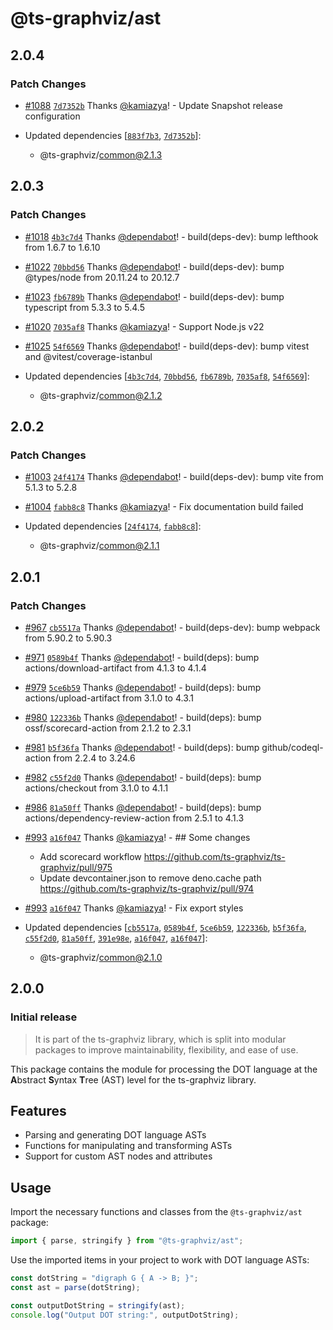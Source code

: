 # @ts-graphviz/ast

## 2.0.4

### Patch Changes

- [#1088](https://github.com/ts-graphviz/ts-graphviz/pull/1088) [`7d7352b`](https://github.com/ts-graphviz/ts-graphviz/commit/7d7352bb3819522ba16763503aa6bc923f550408) Thanks [@kamiazya](https://github.com/kamiazya)! - Update Snapshot release configuration

- Updated dependencies [[`883f7b3`](https://github.com/ts-graphviz/ts-graphviz/commit/883f7b3c65794b3ab2b01c422b6231079bb6c28d), [`7d7352b`](https://github.com/ts-graphviz/ts-graphviz/commit/7d7352bb3819522ba16763503aa6bc923f550408)]:
  - @ts-graphviz/common@2.1.3

## 2.0.3

### Patch Changes

- [#1018](https://github.com/ts-graphviz/ts-graphviz/pull/1018) [`4b3c7d4`](https://github.com/ts-graphviz/ts-graphviz/commit/4b3c7d46e49a18ca05d6ecacbfa13d550039419f) Thanks [@dependabot](https://github.com/apps/dependabot)! - build(deps-dev): bump lefthook from 1.6.7 to 1.6.10

- [#1022](https://github.com/ts-graphviz/ts-graphviz/pull/1022) [`70bbd56`](https://github.com/ts-graphviz/ts-graphviz/commit/70bbd5673da3b83c3655e5f0d23454af6a8dc1d1) Thanks [@dependabot](https://github.com/apps/dependabot)! - build(deps-dev): bump @types/node from 20.11.24 to 20.12.7

- [#1023](https://github.com/ts-graphviz/ts-graphviz/pull/1023) [`fb6789b`](https://github.com/ts-graphviz/ts-graphviz/commit/fb6789b82ce3bc890fa93a59b7d3fb3dc6417b5e) Thanks [@dependabot](https://github.com/apps/dependabot)! - build(deps-dev): bump typescript from 5.3.3 to 5.4.5

- [#1020](https://github.com/ts-graphviz/ts-graphviz/pull/1020) [`7035af8`](https://github.com/ts-graphviz/ts-graphviz/commit/7035af80c275f8e3dd7e94fa2bfd22de45a96d67) Thanks [@kamiazya](https://github.com/kamiazya)! - Support Node.js v22

- [#1025](https://github.com/ts-graphviz/ts-graphviz/pull/1025) [`54f6569`](https://github.com/ts-graphviz/ts-graphviz/commit/54f6569c58a91410da97177a6735a1e414467ddd) Thanks [@dependabot](https://github.com/apps/dependabot)! - build(deps-dev): bump vitest and @vitest/coverage-istanbul

- Updated dependencies [[`4b3c7d4`](https://github.com/ts-graphviz/ts-graphviz/commit/4b3c7d46e49a18ca05d6ecacbfa13d550039419f), [`70bbd56`](https://github.com/ts-graphviz/ts-graphviz/commit/70bbd5673da3b83c3655e5f0d23454af6a8dc1d1), [`fb6789b`](https://github.com/ts-graphviz/ts-graphviz/commit/fb6789b82ce3bc890fa93a59b7d3fb3dc6417b5e), [`7035af8`](https://github.com/ts-graphviz/ts-graphviz/commit/7035af80c275f8e3dd7e94fa2bfd22de45a96d67), [`54f6569`](https://github.com/ts-graphviz/ts-graphviz/commit/54f6569c58a91410da97177a6735a1e414467ddd)]:
  - @ts-graphviz/common@2.1.2

## 2.0.2

### Patch Changes

- [#1003](https://github.com/ts-graphviz/ts-graphviz/pull/1003) [`24f4174`](https://github.com/ts-graphviz/ts-graphviz/commit/24f4174a76eaef50fc7d30ae3401c1b23b00789b) Thanks [@dependabot](https://github.com/apps/dependabot)! - build(deps-dev): bump vite from 5.1.3 to 5.2.8

- [#1004](https://github.com/ts-graphviz/ts-graphviz/pull/1004) [`fabb8c8`](https://github.com/ts-graphviz/ts-graphviz/commit/fabb8c8b9f3ded57d41d7d4f1d669084ab4e91c9) Thanks [@kamiazya](https://github.com/kamiazya)! - Fix documentation build failed

- Updated dependencies [[`24f4174`](https://github.com/ts-graphviz/ts-graphviz/commit/24f4174a76eaef50fc7d30ae3401c1b23b00789b), [`fabb8c8`](https://github.com/ts-graphviz/ts-graphviz/commit/fabb8c8b9f3ded57d41d7d4f1d669084ab4e91c9)]:
  - @ts-graphviz/common@2.1.1

## 2.0.1

### Patch Changes

- [#967](https://github.com/ts-graphviz/ts-graphviz/pull/967) [`cb5517a`](https://github.com/ts-graphviz/ts-graphviz/commit/cb5517a0236ce33527d200df9770390f4eb40064) Thanks [@dependabot](https://github.com/apps/dependabot)! - build(deps-dev): bump webpack from 5.90.2 to 5.90.3

- [#971](https://github.com/ts-graphviz/ts-graphviz/pull/971) [`0589b4f`](https://github.com/ts-graphviz/ts-graphviz/commit/0589b4f8849290d2c4a39beceb9b633f059f2e3f) Thanks [@dependabot](https://github.com/apps/dependabot)! - build(deps): bump actions/download-artifact from 4.1.3 to 4.1.4

- [#979](https://github.com/ts-graphviz/ts-graphviz/pull/979) [`5ce6b59`](https://github.com/ts-graphviz/ts-graphviz/commit/5ce6b59fa395bc344de2bfb15061b158a9ea5586) Thanks [@dependabot](https://github.com/apps/dependabot)! - build(deps): bump actions/upload-artifact from 3.1.0 to 4.3.1

- [#980](https://github.com/ts-graphviz/ts-graphviz/pull/980) [`122336b`](https://github.com/ts-graphviz/ts-graphviz/commit/122336bede1033f73a2a94c82d499fda238f6b2e) Thanks [@dependabot](https://github.com/apps/dependabot)! - build(deps): bump ossf/scorecard-action from 2.1.2 to 2.3.1

- [#981](https://github.com/ts-graphviz/ts-graphviz/pull/981) [`b5f36fa`](https://github.com/ts-graphviz/ts-graphviz/commit/b5f36faf9cf70dfc263130c4480dc21770475c5a) Thanks [@dependabot](https://github.com/apps/dependabot)! - build(deps): bump github/codeql-action from 2.2.4 to 3.24.6

- [#982](https://github.com/ts-graphviz/ts-graphviz/pull/982) [`c55f2d0`](https://github.com/ts-graphviz/ts-graphviz/commit/c55f2d0dfa851d318cc16a36499c69c0a34f1588) Thanks [@dependabot](https://github.com/apps/dependabot)! - build(deps): bump actions/checkout from 3.1.0 to 4.1.1

- [#986](https://github.com/ts-graphviz/ts-graphviz/pull/986) [`81a50ff`](https://github.com/ts-graphviz/ts-graphviz/commit/81a50ff94b461f44256f2eea5b86af5eb26afd94) Thanks [@dependabot](https://github.com/apps/dependabot)! - build(deps): bump actions/dependency-review-action from 2.5.1 to 4.1.3

- [#993](https://github.com/ts-graphviz/ts-graphviz/pull/993) [`a16f047`](https://github.com/ts-graphviz/ts-graphviz/commit/a16f047dfdd5db73f3e25847cf3fb2f8075aaf11) Thanks [@kamiazya](https://github.com/kamiazya)! - ## Some changes

  - Add scorecard workflow https://github.com/ts-graphviz/ts-graphviz/pull/975
  - Update devcontainer.json to remove deno.cache path https://github.com/ts-graphviz/ts-graphviz/pull/974

- [#993](https://github.com/ts-graphviz/ts-graphviz/pull/993) [`a16f047`](https://github.com/ts-graphviz/ts-graphviz/commit/a16f047dfdd5db73f3e25847cf3fb2f8075aaf11) Thanks [@kamiazya](https://github.com/kamiazya)! - Fix export styles

- Updated dependencies [[`cb5517a`](https://github.com/ts-graphviz/ts-graphviz/commit/cb5517a0236ce33527d200df9770390f4eb40064), [`0589b4f`](https://github.com/ts-graphviz/ts-graphviz/commit/0589b4f8849290d2c4a39beceb9b633f059f2e3f), [`5ce6b59`](https://github.com/ts-graphviz/ts-graphviz/commit/5ce6b59fa395bc344de2bfb15061b158a9ea5586), [`122336b`](https://github.com/ts-graphviz/ts-graphviz/commit/122336bede1033f73a2a94c82d499fda238f6b2e), [`b5f36fa`](https://github.com/ts-graphviz/ts-graphviz/commit/b5f36faf9cf70dfc263130c4480dc21770475c5a), [`c55f2d0`](https://github.com/ts-graphviz/ts-graphviz/commit/c55f2d0dfa851d318cc16a36499c69c0a34f1588), [`81a50ff`](https://github.com/ts-graphviz/ts-graphviz/commit/81a50ff94b461f44256f2eea5b86af5eb26afd94), [`391e98e`](https://github.com/ts-graphviz/ts-graphviz/commit/391e98edf70bb43c1feb4a00f832fa9d96dd9d39), [`a16f047`](https://github.com/ts-graphviz/ts-graphviz/commit/a16f047dfdd5db73f3e25847cf3fb2f8075aaf11), [`a16f047`](https://github.com/ts-graphviz/ts-graphviz/commit/a16f047dfdd5db73f3e25847cf3fb2f8075aaf11)]:
  - @ts-graphviz/common@2.1.0

## 2.0.0

### Initial release

> It is part of the ts-graphviz library, which is split into modular packages to improve maintainability, flexibility, and ease of use.

This package contains the module for processing the DOT language at the **A**bstract **S**yntax **T**ree (AST) level for the ts-graphviz library.

## Features

- Parsing and generating DOT language ASTs
- Functions for manipulating and transforming ASTs
- Support for custom AST nodes and attributes

## Usage

Import the necessary functions and classes from the `@ts-graphviz/ast` package:

```ts
import { parse, stringify } from "@ts-graphviz/ast";
```

Use the imported items in your project to work with DOT language ASTs:

```ts
const dotString = "digraph G { A -> B; }";
const ast = parse(dotString);

const outputDotString = stringify(ast);
console.log("Output DOT string:", outputDotString);
```
